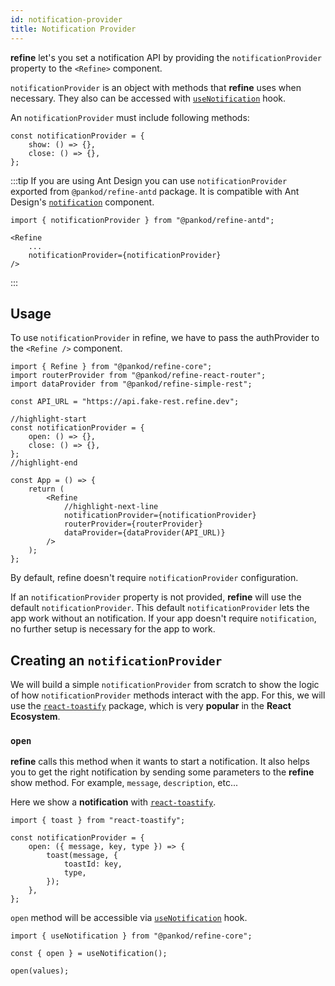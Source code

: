```yaml
---
id: notification-provider
title: Notification Provider
---
```


**refine** let's you set a notification API by providing the `notificationProvider` property to the `<Refine>` component.


`notificationProvider` is an object with methods that **refine** uses when necessary. They also can be accessed with [`useNotification`](/core/hooks/useNotification.md) hook.

An `notificationProvider` must include following methods:


```tsx
const notificationProvider = {
    show: () => {},
    close: () => {},
};
```

:::tip
If you are using Ant Design you can use `notificationProvider` exported from `@pankod/refine-antd` package. It is compatible with Ant Design's [`notification`](https://ant.design/components/notification/#header) component.

```tsx
import { notificationProvider } from "@pankod/refine-antd";

<Refine
    ...
    notificationProvider={notificationProvider}
/>
```
:::

## Usage

To use `notificationProvider` in refine, we have to pass the authProvider to the `<Refine />` component.

```tsx
import { Refine } from "@pankod/refine-core";
import routerProvider from "@pankod/refine-react-router";
import dataProvider from "@pankod/refine-simple-rest";

const API_URL = "https://api.fake-rest.refine.dev";

//highlight-start
const notificationProvider = {
    open: () => {},
    close: () => {},
};
//highlight-end

const App = () => {
    return (
        <Refine
            //highlight-next-line
            notificationProvider={notificationProvider}
            routerProvider={routerProvider}
            dataProvider={dataProvider(API_URL)}
        />
    );
};
```

By default, refine doesn't require `notificationProvider` configuration.

If an `notificationProvider` property is not provided, **refine** will use the default `notificationProvider`. This default `notificationProvider` lets the app work without an notification.
If your app doesn't require `notification`, no further setup is necessary for the app to work.


## Creating an `notificationProvider`

We will build a simple `notificationProvider` from scratch to show the logic of how `notificationProvider` methods interact with the app. For this, we will use the [`react-toastify`](https://github.com/fkhadra/react-toastify) package, which is very **popular** in the **React Ecosystem**.


### `open`

**refine** calls this method when it wants to start a notification. It also helps you to get the right notification by sending some parameters to the **refine** show method. For example, `message`, `description`, etc...

Here we show a **notification** with [`react-toastify`](https://github.com/fkhadra/react-toastify).

```tsx
import { toast } from "react-toastify";

const notificationProvider = {
    open: ({ message, key, type }) => {
        toast(message, {
            toastId: key,
            type,
        });
    },
};

```

`open` method will be accessible via [`useNotification`](/core/hooks/useNotification.md) hook.

```tsx
import { useNotification } from "@pankod/refine-core";

const { open } = useNotification();

open(values);
```

